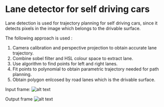 # Lane detector for self driving cars

Lane detection is used for trajectory planning for self driving cars, since it detects pixels in the image which belongs to the drivable surface.

The following approach is used :

1.	Camera calibration and perspective projection to obtain accurate lane trajectory.
2.	Combine sobel filter and HSL colour space to extract lane.
3.	Use algorithm to find points for left and right lanes.
4.	Fit points to polynomial to obtain parametric trajectory needed for path planning.
5.  Obtain polygon enlcosed by road lanes which is the drivable surface.


Input frame:
![alt text](https://i.ibb.co/qW2jGt8/Untitled.png)


Output frame
![alt text](https://i.ibb.co/s9hmFBL/Untitled2.png)
